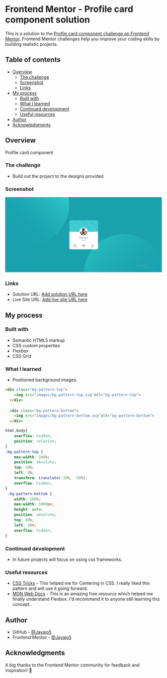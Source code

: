 # Frontend Mentor - Profile card component solution

This is a solution to the [Profile card component challenge on Frontend Mentor](https://www.frontendmentor.io/challenges/profile-card-component-cfArpWshJ). Frontend Mentor challenges help you improve your coding skills by building realistic projects. 

## Table of contents

- [Overview](#overview)
  - [The challenge](#the-challenge)
  - [Screenshot](#screenshot)
  - [Links](#links)
- [My process](#my-process)
  - [Built with](#built-with)
  - [What I learned](#what-i-learned)
  - [Continued development](#continued-development)
  - [Useful resources](#useful-resources)
- [Author](#author)
- [Acknowledgments](#acknowledgments)

## Overview

Profile card component

### The challenge

- Build out the project to the designs provided

### Screenshot

![Screenshot of my Profile card component](images/Screenshot.PNG)

### Links

- Solution URL: [Add solution URL here](https://www.frontendmentor.io/solutions/profile-card-component-using-flexbox-and-grid-Danx1-OJJS)
- Live Site URL: [Add live site URL here](https://jayajo5.github.io/Profile-card-component/)

## My process

### Built with

- Semantic HTML5 markup
- CSS custom properties
- Flexbox
- CSS Grid

### What I learned

- Positioned background images.

```html
<div class="bg-pattern-top">
    <img src="images/bg-pattern-top.svg"alt="bg-pattern-top">
  </div>

  <div class="bg-pattern-bottom">
    <img src="images/bg-pattern-bottom.svg"alt="bg-pattern-bottom">
  </div>
```
```css
html,body{
    overflow: hidden;
    position: relative;
}
.bg-pattern-top {
    max-width: 100%;
    position: absolute;
    top: 10%;
    left: 0%;
    transform: translate(-20%, -50%);
    overflow: hidden;
}
 .bg-pattern-bottom {
    width: 100%;
    max-width: 1000px;
    height: auto;
    position: absolute;
    top: 49%;
    left: 50%;
    overflow: hidden;
}
```
### Continued development

- In future projects will focus on using css frameworks.

### Useful resources

- [CSS Tricks](https://css-tricks.com/centering-css-complete-guide/) - This helped me for Centering in CSS. I really liked this pattern and will use it going forward.
- [MDN Web Docs](https://developer.mozilla.org/en-US/docs/Glossary/Flexbox) - This is an amazing free resource which helped me finally understand Flexbox. I'd recommend it to anyone still learning this concept.

## Author

- GitHub - [@Jayajo5](https://github.com/Jayajo5)
- Frontend Mentor - [@Jayajo5](https://www.frontendmentor.io/profile/Jayajo5)

## Acknowledgments

A big thanks to the Frontend Mentor community for feedback and inspiration! 🚀